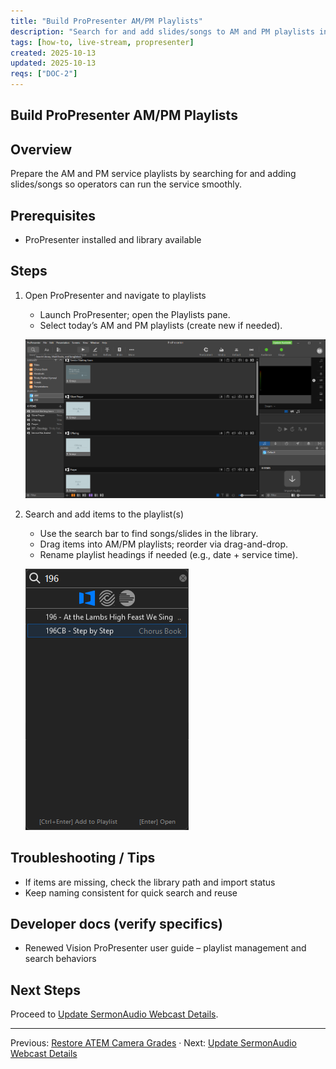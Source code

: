 ```yaml
---
title: "Build ProPresenter AM/PM Playlists"
description: "Search for and add slides/songs to AM and PM playlists in ProPresenter."
tags: [how-to, live-stream, propresenter]
created: 2025-10-13
updated: 2025-10-13
reqs: ["DOC-2"]
---
```


## Build ProPresenter AM/PM Playlists

## Overview

Prepare the AM and PM service playlists by searching for and adding slides/songs so operators can run the service smoothly.

## Prerequisites

- ProPresenter installed and library available

## Steps

1) Open ProPresenter and navigate to playlists
   - Launch ProPresenter; open the Playlists pane.
   - Select today’s AM and PM playlists (create new if needed).

   ![ProPresenter playlists – 09:13:49](../../SourceScrennshots/Screenshot%202025-09-21%20091349.png)

2) Search and add items to the playlist(s)
   - Use the search bar to find songs/slides in the library.
   - Drag items into AM/PM playlists; reorder via drag-and-drop.
   - Rename playlist headings if needed (e.g., date + service time).

   ![Add items to playlists – 09:14:28](../../SourceScrennshots/Screenshot%202025-09-21%20091428.png)

## Troubleshooting / Tips

- If items are missing, check the library path and import status
- Keep naming consistent for quick search and reuse

## Developer docs (verify specifics)

- Renewed Vision ProPresenter user guide – playlist management and search behaviors

## Next Steps

Proceed to [Update SermonAudio Webcast Details](03-update-sermonaudio-webcast.md).

---

Previous: [Restore ATEM Camera Grades](01-restore-atem-camera-grades.md) · Next: [Update SermonAudio Webcast Details](03-update-sermonaudio-webcast.md)
